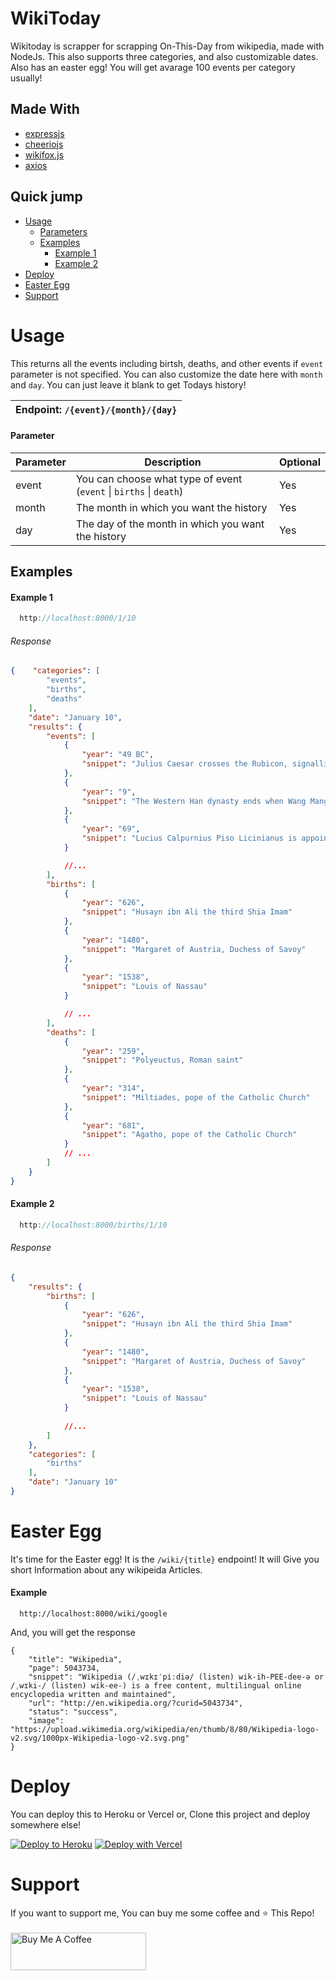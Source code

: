 # WikiToday
Wikitoday is scrapper for scrapping On-This-Day from wikipedia, made with NodeJs. This also supports three categories, and also customizable dates. Also has an easter egg! You will get avarage 100 events per category usually!

## Made With
- [expressjs](https://github.com/expressjs/express)
- [cheeriojs](https://github.com/cheeriojs/cheerio)
- [wikifox.js](https://github.com/Wikifox/wikifox.js)
- [axios](https://github.com/axios/axios)

## Quick jump
- [Usage](#usage)
    - [Parameters](#parameter)
    - [Examples](#examples)
       - [Example 1](#example-1)
       - [Example 2](#example-2)
- [Deploy](#deploy)
- [Easter Egg](#easter-egg)
- [Support](#support)

# Usage
This returns all the events including birtsh, deaths, and other events if `event` parameter is not specified. You can also customize the date here with `month` and `day`. You can just leave it blank to get Todays history! 

|Endpoint: `/{event}/{month}/{day}` |
|-----------|

#### Parameter

| Parameter | Description                                                        | Optional |
|-----------|--------------------------------------------------------------------|----------|
| event     | You can choose what type of event (`event` \| `births` \| `death`) | Yes      |
| month     | The month in which you want the history                            | Yes      |
| day       | The day of the month in which you want the history                 | Yes      |

## Examples

#### Example 1

```c++
  http://localhost:8000/1/10
```

###### Response

```json
{    "categories": [
        "events",
        "births",
        "deaths"
    ],
    "date": "January 10",
    "results": {
        "events": [
            {
                "year": "49 BC",
                "snippet": "Julius Caesar crosses the Rubicon, signalling the start of civil war."
            },
            {
                "year": "9",
                "snippet": "The Western Han dynasty ends when Wang Mang claims that the divine Mandate of Heaven called for the end of the dynasty and the beginning of his own, the Xin dynasty."
            },
            {
                "year": "69",
                "snippet": "Lucius Calpurnius Piso Licinianus is appointed by Galba as deputy Roman Emperor."
            }

            //...
        ],
        "births": [
            {
                "year": "626",
                "snippet": "Husayn ibn Ali the third Shia Imam"
            },
            {
                "year": "1480",
                "snippet": "Margaret of Austria, Duchess of Savoy"
            },
            {
                "year": "1538",
                "snippet": "Louis of Nassau"
            }

            // ...
        ],
        "deaths": [
            {
                "year": "259",
                "snippet": "Polyeuctus, Roman saint"
            },
            {
                "year": "314",
                "snippet": "Miltiades, pope of the Catholic Church"
            },
            {
                "year": "681",
                "snippet": "Agatho, pope of the Catholic Church"
            }
            // ...
        ]
    }
}
```

#### Example 2

```c++
  http://localhost:8000/births/1/10
```

###### Response

```json
{
    "results": {
        "births": [
            {
                "year": "626",
                "snippet": "Husayn ibn Ali the third Shia Imam"
            },
            {
                "year": "1480",
                "snippet": "Margaret of Austria, Duchess of Savoy"
            },
            {
                "year": "1538",
                "snippet": "Louis of Nassau"
            }
            
            //...
        ]
    },
    "categories": [
        "births"
    ],
    "date": "January 10"
}
```

# Easter Egg
It's time for the Easter egg! It is the `/wiki/{title}` endpoint! It will Give you short Information about any wikipeida Articles.

#### Example
```
  http://localhost:8000/wiki/google
```

And, you will get the response
```
{
    "title": "Wikipedia",
    "page": 5043734,
    "snippet": "Wikipedia (/ˌwɪkɪˈpiːdiə/ (listen) wik-ih-PEE-dee-ə or /ˌwɪki-/ (listen) wik-ee-) is a free content, multilingual online encyclopedia written and maintained",
    "url": "http://en.wikipedia.org/?curid=5043734",
    "status": "success",
    "image": "https://upload.wikimedia.org/wikipedia/en/thumb/8/80/Wikipedia-logo-v2.svg/1000px-Wikipedia-logo-v2.svg.png"
}
```

# Deploy

You can deploy this to Heroku or Vercel or, Clone this project and deploy somewhere else!

[![Deploy to Heroku](https://www.herokucdn.com/deploy/button.png)](https://heroku.com/deploy)
[![Deploy with Vercel](https://vercel.com/button)](https://vercel.com/new/clone?repository-url=https%3A%2F%2Fgithub.com%2FWikifox%2Fwikitoday&env=PORT&project-name=wikitoday&repo-name=wiki-today-api)
# Support
If you want to support me, You can buy me some coffee and  ⭐ This Repo! <br>
<br>
<a href="https://www.buymeacoffee.com/harrytom" target="_blank"><img src="https://cdn.buymeacoffee.com/buttons/v2/default-yellow.png" alt="Buy Me A Coffee" style="height: 60px !important;width: 217px !important;" ></a><br>
<br>

